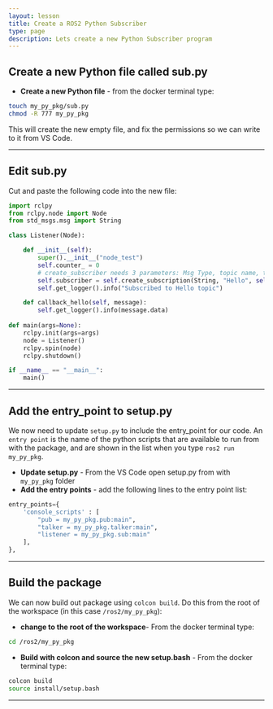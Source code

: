 ```yaml
---
layout: lesson
title: Create a ROS2 Python Subscriber
type: page
description: Lets create a new Python Subscriber program
---
```


## Create a new Python file called sub.py

* **Create a new Python file** - from the docker terminal type:

```bash
touch my_py_pkg/sub.py
chmod -R 777 my_py_pkg
```

This will create the new empty file, and fix the permissions so we can write to it from VS Code.

---

## Edit sub.py

Cut and paste the following code into the new file:

```python
import rclpy
from rclpy.node import Node
from std_msgs.msg import String

class Listener(Node):

    def __init__(self):
        super().__init__("node_test")
        self.counter_ = 0
        # create_subscriber needs 3 parameters: Msg Type, topic name, the callback, and queue size buffer
        self.subscriber = self.create_subscription(String, "Hello", self.callback_hello, 10)
        self.get_logger().info("Subscribed to Hello topic")

    def callback_hello(self, message):
        self.get_logger().info(message.data)
     
def main(args=None):
    rclpy.init(args=args)
    node = Listener()
    rclpy.spin(node)
    rclpy.shutdown()

if __name__ == "__main__":
    main()
```

---

## Add the entry_point to setup.py

We now need to update `setup.py` to include the entry_point for our code. An `entry point` is the name of the python scripts that are available to run from with the package, and are shown in the list when you type `ros2 run my_py_pkg`.

* **Update setup.py** - From the VS Code open setup.py from with `my_py_pkg` folder
* **Add the entry points** - add the following lines to the entry point list:

```python
entry_points={
    'console_scripts' : [
        "pub = my_py_pkg.pub:main",
        "talker = my_py_pkg.talker:main",
        "listener = my_py_pkg.sub:main"
    ],
},
```

---

## Build the package

We can now build out package using `colcon build`. Do this from the root of the workspace (in this case `/ros2/my_py_pkg`):

* **change to the root of the workspace**- From the docker terminal type:

```bash
cd /ros2/my_py_pkg
```

* **Build with colcon and source the new setup.bash** - From the docker terminal type:

```bash
colcon build
source install/setup.bash
```

---
